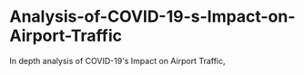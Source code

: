 # Analysis-of-COVID-19-s-Impact-on-Airport-Traffic
In depth analysis of COVID-19's Impact on Airport Traffic, 
